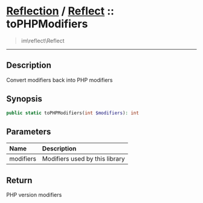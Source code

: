# [Reflection](reflect.md) / [Reflect](reflect-Reflect.md) :: toPHPModifiers
 > im\reflect\Reflect
____

## Description
Convert modifiers back into PHP modifiers

## Synopsis
```php
public static toPHPModifiers(int $modifiers): int
```

## Parameters
| Name | Description |
| :--- | :---------- |
| modifiers | Modifiers used by this library |

## Return
PHP version modifiers
